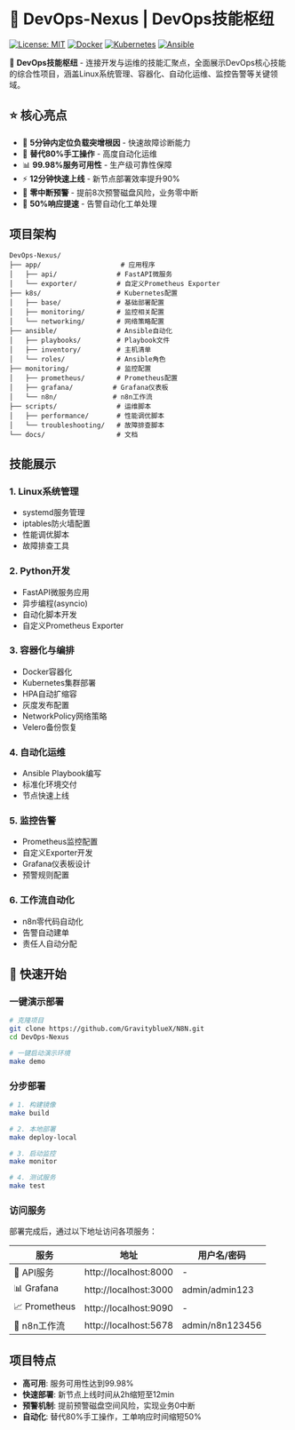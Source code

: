 # 🚀 DevOps-Nexus | DevOps技能枢纽

[![License: MIT](https://img.shields.io/badge/License-MIT-yellow.svg)](https://opensource.org/licenses/MIT)
[![Docker](https://img.shields.io/badge/Docker-Ready-blue.svg)](https://www.docker.com/)
[![Kubernetes](https://img.shields.io/badge/Kubernetes-Compatible-green.svg)](https://kubernetes.io/)
[![Ansible](https://img.shields.io/badge/Ansible-Automated-red.svg)](https://www.ansible.com/)

🌟 **DevOps技能枢纽** - 连接开发与运维的技能汇聚点，全面展示DevOps核心技能的综合性项目，涵盖Linux系统管理、容器化、自动化运维、监控告警等关键领域。

## ⭐ 核心亮点

- 🎯 **5分钟内定位负载突增根因** - 快速故障诊断能力
- 🤖 **替代80%手工操作** - 高度自动化运维
- 📊 **99.98%服务可用性** - 生产级可靠性保障  
- ⚡ **12分钟快速上线** - 新节点部署效率提升90%
- 🔔 **零中断预警** - 提前8次预警磁盘风险，业务零中断
- 🔄 **50%响应提速** - 告警自动化工单处理

## 项目架构

```
DevOps-Nexus/
├── app/                    # 应用程序
│   ├── api/               # FastAPI微服务
│   └── exporter/          # 自定义Prometheus Exporter
├── k8s/                   # Kubernetes配置
│   ├── base/              # 基础部署配置
│   ├── monitoring/        # 监控相关配置
│   └── networking/        # 网络策略配置
├── ansible/               # Ansible自动化
│   ├── playbooks/         # Playbook文件
│   ├── inventory/         # 主机清单
│   └── roles/             # Ansible角色
├── monitoring/            # 监控配置
│   ├── prometheus/        # Prometheus配置
│   ├── grafana/          # Grafana仪表板
│   └── n8n/              # n8n工作流
├── scripts/               # 运维脚本
│   ├── performance/       # 性能调优脚本
│   └── troubleshooting/   # 故障排查脚本
└── docs/                  # 文档
```

## 技能展示

### 1. Linux系统管理
- systemd服务管理
- iptables防火墙配置
- 性能调优脚本
- 故障排查工具

### 2. Python开发
- FastAPI微服务应用
- 异步编程(asyncio)
- 自动化脚本开发
- 自定义Prometheus Exporter

### 3. 容器化与编排
- Docker容器化
- Kubernetes集群部署
- HPA自动扩缩容
- 灰度发布配置
- NetworkPolicy网络策略
- Velero备份恢复

### 4. 自动化运维
- Ansible Playbook编写
- 标准化环境交付
- 节点快速上线

### 5. 监控告警
- Prometheus监控配置
- 自定义Exporter开发
- Grafana仪表板设计
- 预警规则配置

### 6. 工作流自动化
- n8n零代码自动化
- 告警自动建单
- 责任人自动分配

## 🚀 快速开始

### 一键演示部署
```bash
# 克隆项目
git clone https://github.com/GravityblueX/N8N.git
cd DevOps-Nexus

# 一键启动演示环境
make demo
```

### 分步部署
```bash
# 1. 构建镜像
make build

# 2. 本地部署
make deploy-local

# 3. 启动监控
make monitor

# 4. 测试服务
make test
```

### 访问服务
部署完成后，通过以下地址访问各项服务：

| 服务 | 地址 | 用户名/密码 |
|------|------|-------------|
| 🔧 API服务 | http://localhost:8000 | - |
| 📊 Grafana | http://localhost:3000 | admin/admin123 |
| 📈 Prometheus | http://localhost:9090 | - |
| 🔄 n8n工作流 | http://localhost:5678 | admin/n8n123456 |

## 项目特点

- **高可用**: 服务可用性达到99.98%
- **快速部署**: 新节点上线时间从2h缩短至12min
- **预警机制**: 提前预警磁盘空间风险，实现业务0中断
- **自动化**: 替代80%手工操作，工单响应时间缩短50%